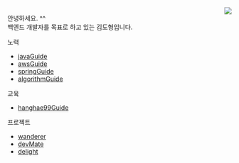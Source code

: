<img align='right' src="http://mazassumnida.wtf/api/v2/generate_badge?boj=dohyung97022">    

안녕하세요. ^^    
백엔드 개발자를 목표로 하고 있는 김도형입니다.   

노력
  * [javaGuide](https://github.com/dohyung97022/javaGuide)
  * [awsGuide](https://github.com/dohyung97022/awsGuide)
  * [springGuide](https://github.com/dohyung97022/springGuide)
  * [algorithmGuide](https://github.com/dohyung97022/algorithmGuide)

교육
  * [hanghae99Guide](https://github.com/dohyung97022/hangHae99Guide)

프로젝트
  * [wanderer](https://github.com/hanghaeWeek1Team12/wanderer)
  * [devMate](https://github.com/hanghaeWeek5Team21)
  * [delight](https://github.com/Team-Delight/Delight-Server)
